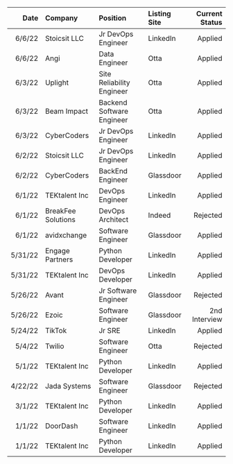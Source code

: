 | Date   | Company           | Position                 | Listing Site | Current Status |
|---:    |:---               |:---                      |:---          |  ---:          |
|6/6/22  | Stoicsit LLC      | Jr DevOps Engineer       | LinkedIn     | Applied        |
|6/6/22  | Angi              | Data Engineer            | Otta         | Applied        |
|6/3/22  | Uplight           | Site Reliability Engineer| Otta         | Applied        |
|6/3/22  | Beam Impact       | Backend Software Engineer| Otta         | Applied        |
|6/3/22  | CyberCoders       | Jr DevOps Engineer       | LinkedIn     | Applied        |
|6/2/22  | Stoicsit LLC      | Jr DevOps Engineer       | LinkedIn     | Applied        |
|6/2/22  | CyberCoders       | BackEnd Engineer         | Glassdoor    | Applied        |
|6/1/22  | TEKtalent Inc     | DevOps Engineer          | LinkedIn     | Applied        |
|6/1/22  | BreakFee Solutions| DevOps Architect         | Indeed       | Rejected       |
|6/1/22  | avidxchange       | Software Engineer        | Glassdoor    | Applied        |
|5/31/22 | Engage Partners   | Python Developer         | LinkedIn     | Applied        |
|5/31/22 | TEKtalent Inc     | DevOps Developer         | LinkedIn     | Applied        |
|5/26/22 | Avant             | Jr Software Engineer     | Glassdoor    | Rejected       |
|5/26/22 | Ezoic             | Software Engineer        | Glassdoor    | 2nd Interview  |
|5/24/22 | TikTok            | Jr SRE                   | LinkedIn     | Applied        |
|5/4/22  | Twilio            | Software Engineer        | Otta         | Rejected       |
|5/1/22  | TEKtalent Inc     | Python Developer         | LinkedIn     | Applied        |
|4/22/22 | Jada Systems      | Software Engineer        | Glassdoor    | Rejected       |
|3/1/22  | TEKtalent Inc     | Python Developer         | LinkedIn     | Applied        |
|1/1/22  | DoorDash          | Software Engineer        | LinkedIn     | Applied        |
|1/1/22  | TEKtalent Inc     | Python Developer         | LinkedIn     | Applied        |
